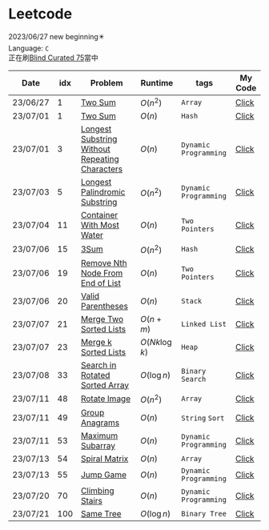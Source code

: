 # Leetcode
2023/06/27 new beginning✴️<br>
Language: `C`<br>
正在刷[Blind Curated 75](https://leetcode.com/list/xoqag3yj/)當中

|Date|idx|Problem|Runtime|tags|My Code|
|----|---|-------|-------|----|-------|
|23/06/27|1|[Two Sum](https://leetcode.com/problems/two-sum/?envType=list&envId=rapfhont)|$O(n^2)$|`Array`|[Click](https://github.com/sleeping-psystudent/Leetcode/blob/main/Blind%20Curated%2075/Two%20Sum%20(Brute).c)|
|23/07/01|1|[Two Sum](https://leetcode.com/problems/two-sum/?envType=list&envId=rapfhont)|$O(n)$|`Hash`|[Click](https://github.com/sleeping-psystudent/Leetcode/blob/main/Blind%20Curated%2075/Two%20Sum%20(Hash).c)|
|23/07/01|3|[Longest Substring Without Repeating Characters](https://leetcode.com/problems/longest-substring-without-repeating-characters/?envType=list&envId=rapfhont)|$O(n)$|`Dynamic Programming`|[Click](https://github.com/sleeping-psystudent/Leetcode/blob/main/Blind%20Curated%2075/Longest%20Substring%20Without%20Repeating%20Characters.c)|
|23/07/03|5|[Longest Palindromic Substring](https://leetcode.com/problems/longest-palindromic-substring/description/?envType=list&envId=rapfhont)|$O(n^2)$|`Dynamic Programming`|[Click](https://github.com/sleeping-psystudent/Leetcode/blob/main/Blind%20Curated%2075/Longest%20Palindromic%20Substring.c)|
|23/07/04|11|[Container With Most Water](https://leetcode.com/problems/container-with-most-water/description/?envType=list&envId=rapfhont)|$O(n)$|`Two Pointers`|[Click](https://github.com/sleeping-psystudent/Leetcode/blob/main/Blind%20Curated%2075/Container%20With%20Most%20Water.c)|
|23/07/06|15|[3Sum](https://leetcode.com/problems/3sum/description/?envType=list&envId=rapfhont)|$O(n^2)$|`Hash`|[Click](https://github.com/sleeping-psystudent/Leetcode/blob/main/Blind%20Curated%2075/3Sum.c)|
|23/07/06|19|[Remove Nth Node From End of List](https://leetcode.com/problems/remove-nth-node-from-end-of-list/description/)|$O(n)$|`Two Pointers`|[Click](https://github.com/sleeping-psystudent/Leetcode/blob/main/Blind%20Curated%2075/Remove%20Nth%20Node%20From%20End%20of%20List.c)|
|23/07/06|20|[Valid Parentheses](https://leetcode.com/problems/valid-parentheses/description/?envType=list&envId=rapfhont)|$O(n)$|`Stack`|[Click](https://github.com/sleeping-psystudent/Leetcode/blob/main/Blind%20Curated%2075/Valid%20Parentheses.c)|
|23/07/07|21|[Merge Two Sorted Lists](https://leetcode.com/problems/merge-two-sorted-lists/submissions/987943168/?envType=list&envId=rapfhont)|$O(n+m)$|`Linked List`|[Click](https://github.com/sleeping-psystudent/Leetcode/blob/main/Blind%20Curated%2075/Merge%20Two%20Sorted%20Lists.c)|
|23/07/07|23|[Merge k Sorted Lists](https://leetcode.com/problems/merge-k-sorted-lists/description/?envType=list&envId=rapfhont)|$O(Nk\log k)$|`Heap`|[Click](https://github.com/sleeping-psystudent/Leetcode/blob/main/Blind%20Curated%2075/Merge%20k%20Sorted%20Lists.c)|
|23/07/08|33|[Search in Rotated Sorted Array](https://leetcode.com/problems/search-in-rotated-sorted-array/description/?envType=list&envId=rapfhont)|$O(\log n)$|`Binary Search`|[Click](https://github.com/sleeping-psystudent/Leetcode/blob/main/Blind%20Curated%2075/Search%20in%20Rotated%20Sorted%20Array.c)|
|23/07/11|48|[Rotate Image](https://leetcode.com/problems/rotate-image/description/?envType=list&envId=rapfhont)|$O(n^2)$|`Array`|[Click](https://github.com/sleeping-psystudent/Leetcode/blob/main/Blind%20Curated%2075/Rotate%20Image.c)|
|23/07/11|49|[Group Anagrams](https://leetcode.com/problems/group-anagrams/description/?envType=list&envId=rapfhont)|$O(n)$|`String` `Sort`|[Click](https://github.com/sleeping-psystudent/Leetcode/blob/main/Blind%20Curated%2075/Group%20Anagrams.c)|
|23/07/11|53|[Maximum Subarray](https://leetcode.com/problems/maximum-subarray/description/?envType=list&envId=rapfhont)|$O(n)$|`Dynamic Programming`|[Click](https://github.com/sleeping-psystudent/Leetcode/blob/main/Blind%20Curated%2075/Maximum%20Subarray.c)|
|23/07/13|54|[Spiral Matrix](https://leetcode.com/problems/spiral-matrix/description/?envType=list&envId=rapfhont)|$O(n)$|`Array`|[Click](https://github.com/sleeping-psystudent/Leetcode/blob/main/Blind%20Curated%2075/Spiral%20Matrix.c)|
|23/07/13|55|[Jump Game](https://leetcode.com/problems/jump-game/description/?envType=list&envId=rapfhont)|$O(n)$|`Dynamic Programming`|[Click](https://github.com/sleeping-psystudent/Leetcode/blob/main/Blind%20Curated%2075/Jump%20Game.c)|
|23/07/20|70|[Climbing Stairs](https://leetcode.com/problems/climbing-stairs/submissions/999437438/envType=list&envId=rapfhont/)|$O(n)$|`Dynamic Programming`|[Click](https://github.com/sleeping-psystudent/Leetcode/blob/main/Blind%20Curated%2075/Climbing%20Stairs.c)|
|23/07/21|100|[Same Tree](https://leetcode.com/problems/same-tree/description/)|$O(\log n)$|`Binary Tree`|[Click](https://github.com/sleeping-psystudent/Leetcode/blob/main/Blind%20Curated%2075/Same%20Tree.c)|

